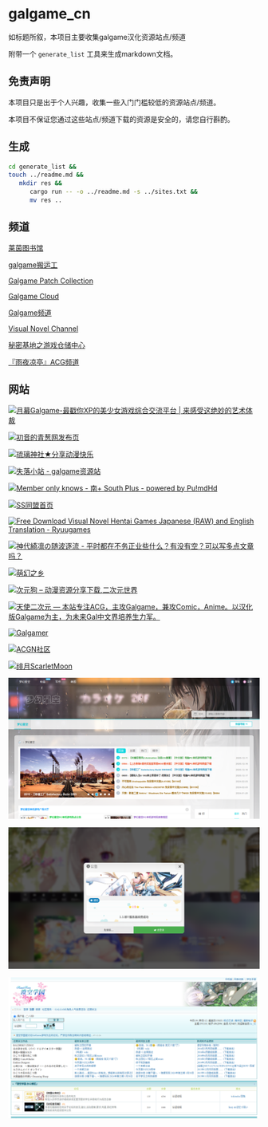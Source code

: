 # galgame_cn

如标题所叙，本项目主要收集galgame汉化资源站点/频道

附带一个 `generate_list` 工具来生成markdown文档。

## 免责声明

本项目只是出于个人兴趣，收集一些入门门槛较低的资源站点/频道。

本项目不保证您通过这些站点/频道下载的资源是安全的，请您自行斟酌。

## 生成

```bash
cd generate_list &&
touch ../readme.md &&
   mkdir res &&
      cargo run -- -o ../readme.md -s ../sites.txt &&
      mv res ..
```

## 频道

[莱茵图书馆](https://t.me/RhineLibrary)

[galgame搬运工](https://t.me/gal_porter)

[Galgame Patch Collection](https://t.me/galpatch)

[Galgame Cloud](https://t.me/galgame_in_telegram)

[Galgame频道](https://t.me/Galgamer_channel)

[Visual Novel Channel](https://t.me/erogamecloud)

[秘密基地之游戏仓储中心](https://t.me/heiheinon)

[『雨夜凉亭』ACG频道](https://t.me/yuyeweimian)

## 网站

[![月幕Galgame-最戳你XP的美少女游戏综合交流平台 | 来感受这绝妙的艺术体裁](res/92465a3a8ecd124c0170edac6ad0443a.webp)](https://www.ymgal.games/)

[![初音的青葱网发布页](res/a368d461aa60cede7affa9ada86bdabb.webp)](https://www.xygalgame.com)

[![琉璃神社★分享动漫快乐](res/b967062493ecc9770459dfa24c7acc18.webp)](https://www.liuli.app/)

[![失落小站 - galgame资源站](res/8eaaddd2f65b786478075c8dbeac6ede.webp)](https://shinnku.com/)

[![Member only knows - 南+ South Plus - powered by Pu!mdHd](res/53e5d13e49b0990718253357f217bfe8.webp)](https://south-plus.org/)

[![SS同盟首页](res/012d766c880eacc8cd6cb4f698862a61.webp)](https://sstm.moe/)

[![Free Download Visual Novel Hentai Games Japanese (RAW) and English Translation - Ryuugames](res/98b63ccf7ce07a629a3ff654a0626a05.webp)](https://www.ryuugames.com/)

[![神代綺凛の随波逐流 - 平时都在不务正业些什么？有没有空？可以写多点文章吗？](res/731d3781a6f594a6caea853df1012531.webp)](https://moe.best/)

[![萌幻之乡](res/f0e5e8251d4b7678ad4bd82cdb02511f.webp)](https://hmoe.top/)

[![次元狗 – 动漫资源分享下载,二次元世界](res/58c0a765b2373cce0460a2bbfdecc933.webp)](https://www.acgndog.com/)

[![天使二次元 — 本站专注ACG，主攻Galgame，兼攻Comic，Anime。以汉化版Galgame为主，为未来Gal中文界培养生力军。](res/a46207b605878b31788c83e4cacb57ca.webp)](https://www.tianshie.com)

[![Galgamer](res/d0444cdec08d12f61d70b8c31044e08b.webp)](https://galgamer.eu.org)

[![ACGN社区](res/414d3d342a1f381445df6d966036381b.webp)](https://www.acgnsq.com/)

[![绯月ScarletMoon](res/64f0454e9029767adb5ae68caa84921a.webp)](https://bbs.kfmax.com/)

[![梦幻星空电脑单机游戏下载-最新PC单机游戏下载,破解单机游戏下载 - 梦幻星空](res/ec5b7089407143629af1f4e633d941b0.webp)](https://www.banbaog.com/)

[![梦灵神社 – 梦之神灵 零梦初醒](res/afac9e68d200d2a878f0758dbce9b4d4.webp)](https://www.mkwgame.com/)

[![『澄空学园』 GalGame专题网](res/4fadefab4e3d7b121ab38f8a6f890600.webp)](https://bbs.sumisora.net/)

